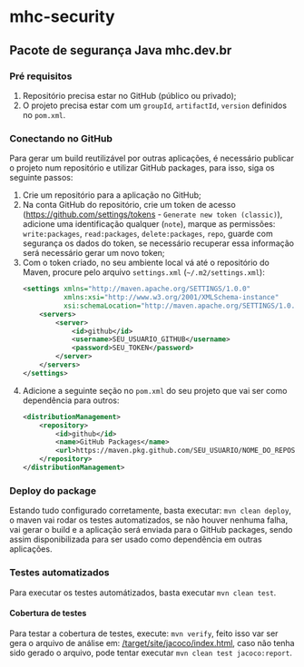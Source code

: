 # mhc-security
## Pacote de segurança Java mhc.dev.br

### Pré requisitos
1. Repositório precisa estar no GitHub (público ou privado);
1. O projeto precisa estar com um `groupId`, `artifactId`, `version` definidos no `pom.xml`.

### Conectando no GitHub
Para gerar um build reutilizável por outras aplicações, é necessário publicar o projeto num repositório e utilizar GitHub packages, para isso, siga os seguinte passos:
1. Crie um repositório para a aplicação no GitHub;
1. Na conta GitHub do repositório, crie um token de acesso (https://github.com/settings/tokens - `Generate new token (classic)`), adicione uma identificação qualquer (`note`), marque as permissões: `write:packages`, `read:packages`, `delete:packages`, `repo`, guarde com segurança os dados do token, se necessário recuperar essa informação será necessário gerar um novo token;
1. Com o token criado, no seu ambiente local vá até o repositório do Maven, procure pelo arquivo `settings.xml` (`~/.m2/settings.xml`):
    ```xml
    <settings xmlns="http://maven.apache.org/SETTINGS/1.0.0"
              xmlns:xsi="http://www.w3.org/2001/XMLSchema-instance"
              xsi:schemaLocation="http://maven.apache.org/SETTINGS/1.0.0 http://maven.apache.org/xsd/settings-1.0.0.xsd">
        <servers>
            <server>
                <id>github</id>
                <username>SEU_USUARIO_GITHUB</username>
                <password>SEU_TOKEN</password>
            </server>
        </servers>
    </settings>
    ```    
1. Adicione a seguinte seção no `pom.xml` do seu projeto que vai ser como dependência para outros:
    ```xml
    <distributionManagement>
        <repository>
            <id>github</id>
            <name>GitHub Packages</name>
            <url>https://maven.pkg.github.com/SEU_USUARIO/NOME_DO_REPOSITORIO</url>
        </repository>
    </distributionManagement>
    ```
### Deploy do package
Estando tudo configurado corretamente, basta executar: ```mvn clean deploy```, o maven vai rodar os testes automatizados, se não houver nenhuma falha, vai gerar o build e a aplicação será enviada para o GitHub packages, sendo assim disponibilizada para ser usado como dependência em outras aplicações.

### Testes automatizados
Para executar os testes automátizados, basta executar `mvn clean test`.
#### Cobertura de testes
Para testar a cobertura de testes, execute: `mvn verify`, feito isso var ser gera o arquivo de análise em: [/target/site/jacoco/index.html](./target/site/jacoco/index.html), caso não tenha sido gerado o arquivo, pode tentar executar `mvn clean test jacoco:report`.